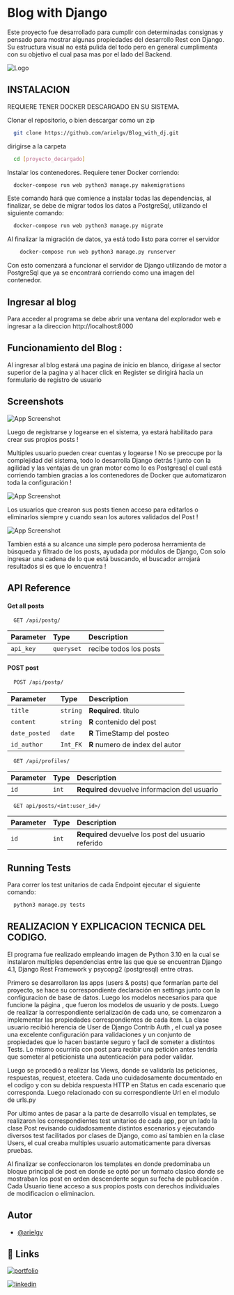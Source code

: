 
# Blog with Django


Este proyecto fue desarrollado para cumplir con determinadas consignas y pensado para mostrar algunas propiedades del desarrollo Rest con Django. Su estructura visual no está pulida del todo pero en general cumplimenta con su objetivo el cual pasa mas por el lado del Backend.





![Logo](https://cdn.iconscout.com/icon/free/png-512/django-12-1175186.png?f=avif&w=256)


## INSTALACION

REQUIERE TENER DOCKER DESCARGADO EN SU SISTEMA.


Clonar el repositorio, o bien descargar como un zip 

```bash
  git clone https://github.com/arielgv/Blog_with_dj.git
```

dirigirse a la carpeta

```bash
  cd [proyecto_decargado]
```

Instalar los contenedores. Requiere tener Docker corriendo:

```bash
  docker-compose run web python3 manage.py makemigrations
``` 
Este comando hará que comience a instalar todas las dependencias, al finalizar, se debe de migrar todos los datos a PostgreSql, utilizando el siguiente comando:

```bash
  docker-compose run web python3 manage.py migrate 
```
Al finalizar la migración de datos, ya está todo listo para correr el servidor
```bash
    docker-compose run web python3 manage.py runserver
```
Con esto comenzará a funcionar el servidor de Django utilizando de motor a PostgreSql que ya se encontrará corriendo como una imagen del contenedor.


## Ingresar al blog

Para acceder al programa se debe abrir una ventana del explorador web e ingresar a la direccion http://localhost:8000

## Funcionamiento del Blog :

Al ingresar al blog estará una pagina de inicio en blanco, dirigase al sector superior de la pagina y al hacer click en Register se dirigirá hacia un formulario de registro de usuario 
## Screenshots

![App Screenshot](https://i.imgur.com/Kuujhju.png)

Luego de registrarse y logearse en el sistema, ya estará habilitado para crear sus propios posts !

Multiples usuario pueden crear cuentas y logearse !  No se preocupe por la complejidad del sistema, todo lo desarrolla Django detrás ! junto con la agilidad y las ventajas de un gran motor como lo es Postgresql el cual está corriendo tambien gracias a los contenedores de Docker que automatizaron toda la configuración !

![App Screenshot](https://i.imgur.com/CZkfUzt.png)

Los usuarios que crearon sus posts tienen acceso para editarlos o eliminarlos siempre y cuando sean los autores validados del Post !


![App Screenshot](https://i.imgur.com/wYQYqII.png)

Tambien está a su alcance una simple pero poderosa herramienta de búsqueda y filtrado de los posts, ayudada por módulos de Django, Con solo ingresar una cadena de lo que está buscando, el buscador arrojará resultados si es que lo encuentra !


## API Reference

#### Get all posts

```http
  GET /api/postg/
```

| Parameter | Type     | Description                |
| :-------- | :------- | :------------------------- |
| `api_key` | `queryset` | recibe todos los posts |

#### POST post

```http
  POST /api/postp/
```

| Parameter | Type     | Description                       |
| :-------- | :------- | :-------------------------------- |
| `title`      | `string` | **Required**. titulo |
| `content` | `string` | **R** contenido del post |
| `date_posted ` | `date` | **R** TimeStamp del posteo |
| `id_author` | `Int_FK` | **R** numero de index del autor |


```http
  GET /api/profiles/
```

| Parameter | Type     | Description                       |
| :-------- | :------- | :-------------------------------- |
| `id`      | `int` | **Required** devuelve informacion del usuario 

```http
  GET api/posts/<int:user_id>/
```

| Parameter | Type     | Description                       |
| :-------- | :------- | :-------------------------------- |
| `id`      | `int` | **Required** devuelve los post del usuario referido


## Running Tests

Para correr los test unitarios de cada Endpoint ejecutar el siguiente comando:

```bash
  python3 manage.py tests
```


## REALIZACION Y EXPLICACION TECNICA DEL CODIGO.

El programa fue realizado empleando imagen de Python 3.10 en la cual se instalaron multiples dependencias entre las que que se encuentran Django 4.1, Django Rest Framework y psycopg2 (postgresql) entre otras. 
 
 Primero se desarrollaron las apps (users & posts) que formarían parte del proyecto, se hace su correspondiente declaración en settings junto con la configuracion de base de datos. Luego los modelos necesarios para que funcione la página , que fueron los modelos de usuario y de posts. 
  Luego de realizar la correspondiente serialización de cada uno, se comenzaron a implementar las propiedades correspondientes de cada item. La clase usuario recibió herencia de User de Django Contrib Auth , el cual ya posee una excelente configuración para validaciones y un conjunto de propiedades que lo hacen bastante seguro y facil de someter a distintos Tests. Lo mismo ocurriría con post para recibir una petición antes tendría que someter al peticionista una autenticación para poder validar. 

  Luego se procedió a realizar las Views, donde se validaría las peticiones, respuestas, request, etcetera. Cada uno cuidadosamente documentado en el codigo y con su debida respuesta HTTP en Status en cada escenario que corresponda. Luego relacionado con su correspondiente Url en el modulo de urls.py

  Por ultimo antes de pasar a la parte de desarrollo visual en templates, se realizaron los correspondientes test unitarios de cada app, por un lado la clase Post revisando cuidadosamente distintos escenarios y ejecutando diversos test facilitados por clases de Django, como así tambien en la clase Users, el cual creaba multiples usuario automaticamente para diversas pruebas. 

  Al finalizar se confeccionaron los templates en donde predominaba un bloque principal de post en donde se optó por un formato clasico donde se mostraban los post en orden descendente segun su fecha de publicación .  Cada Usuario tiene acceso a sus propios posts con derechos individuales de modificacion o eliminacion.

  
  



## Autor

- [@arielgv](https://github.com/arielgv)


## 🔗 Links
[![portfolio](https://img.shields.io/badge/my_portfolio-000?style=for-the-badge&logo=ko-fi&logoColor=white)](https://github.com/arielgv)

[![linkedin](https://img.shields.io/badge/linkedin-0A66C2?style=for-the-badge&logo=linkedin&logoColor=white)](https://www.linkedin.com/in/arielgv/)
